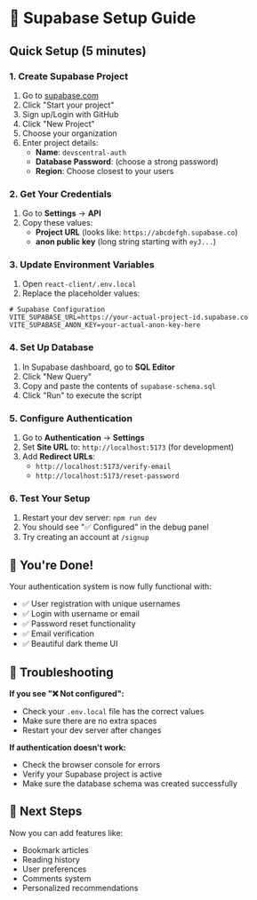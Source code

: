 # 🚀 Supabase Setup Guide

## Quick Setup (5 minutes)

### 1. Create Supabase Project
1. Go to [supabase.com](https://supabase.com)
2. Click "Start your project"
3. Sign up/Login with GitHub
4. Click "New Project"
5. Choose your organization
6. Enter project details:
   - **Name**: `devscentral-auth`
   - **Database Password**: (choose a strong password)
   - **Region**: Choose closest to your users

### 2. Get Your Credentials
1. Go to **Settings** → **API**
2. Copy these values:
   - **Project URL** (looks like: `https://abcdefgh.supabase.co`)
   - **anon public key** (long string starting with `eyJ...`)

### 3. Update Environment Variables
1. Open `react-client/.env.local`
2. Replace the placeholder values:

```env
# Supabase Configuration
VITE_SUPABASE_URL=https://your-actual-project-id.supabase.co
VITE_SUPABASE_ANON_KEY=your-actual-anon-key-here
```

### 4. Set Up Database
1. In Supabase dashboard, go to **SQL Editor**
2. Click "New Query"
3. Copy and paste the contents of `supabase-schema.sql`
4. Click "Run" to execute the script

### 5. Configure Authentication
1. Go to **Authentication** → **Settings**
2. Set **Site URL** to: `http://localhost:5173` (for development)
3. Add **Redirect URLs**:
   - `http://localhost:5173/verify-email`
   - `http://localhost:5173/reset-password`

### 6. Test Your Setup
1. Restart your dev server: `npm run dev`
2. You should see "✅ Configured" in the debug panel
3. Try creating an account at `/signup`

## 🎉 You're Done!

Your authentication system is now fully functional with:
- ✅ User registration with unique usernames
- ✅ Login with username or email
- ✅ Password reset functionality
- ✅ Email verification
- ✅ Beautiful dark theme UI

## 🔧 Troubleshooting

**If you see "❌ Not configured":**
- Check your `.env.local` file has the correct values
- Make sure there are no extra spaces
- Restart your dev server after changes

**If authentication doesn't work:**
- Check the browser console for errors
- Verify your Supabase project is active
- Make sure the database schema was created successfully

## 🚀 Next Steps

Now you can add features like:
- Bookmark articles
- Reading history
- User preferences
- Comments system
- Personalized recommendations
